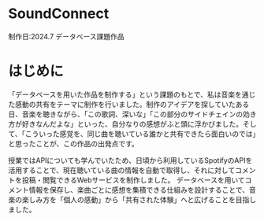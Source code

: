 # SoundConnect
制作日:2024.7 データベース課題作品

# はじめに
「データベースを用いた作品を制作する」という課題のもとで、私は音楽を通じた感動の共有をテーマに制作を行いました。制作のアイデアを探していたある日、音楽を聴きながら、「この歌詞、深いな」「この部分のサイドチェインの効き方が好きなんだよな」といった、自分なりの感想がふと頭に浮かびました。そして、「こういった感覚を、同じ曲を聴いている誰かと共有できたら面白いのでは」と思ったことが、この作品の出発点です。

授業ではAPIについても学んでいたため、日頃から利用しているSpotifyのAPIを活用することで、現在聴いている曲の情報を自動で取得し、それに対してコメントを投稿・閲覧できるWebサービスを制作しました。
データベースを用いてコメント情報を保存し、楽曲ごとに感想を集積できる仕組みを設計することで、音楽の楽しみ方を「個人の感動」から「共有された体験」へと広げることを目指しました。
